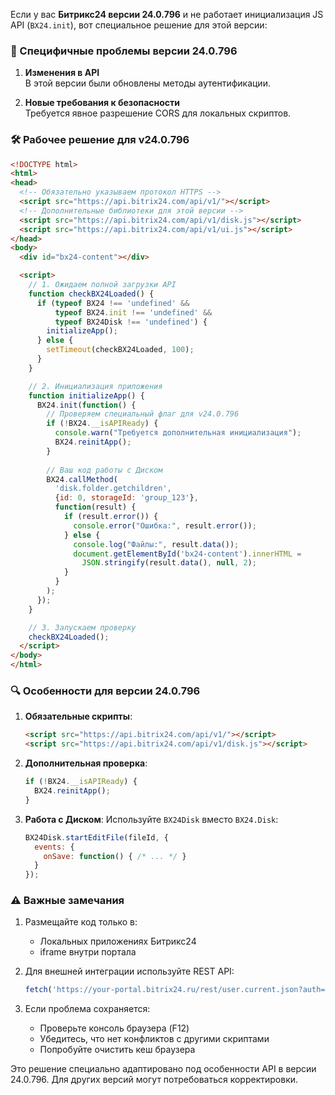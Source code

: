 Если у вас **Битрикс24 версии 24.0.796** и не работает инициализация JS API (`BX24.init`), вот специальное решение для этой версии:

### 🔧 Специфичные проблемы версии 24.0.796
1. **Изменения в API**  
   В этой версии были обновлены методы аутентификации.

2. **Новые требования к безопасности**  
   Требуется явное разрешение CORS для локальных скриптов.

### 🛠️ Рабочее решение для v24.0.796
```html
<!DOCTYPE html>
<html>
<head>
  <!-- Обязательно указываем протокол HTTPS -->
  <script src="https://api.bitrix24.com/api/v1/"></script>
  <!-- Дополнительные библиотеки для этой версии -->
  <script src="https://api.bitrix24.com/api/v1/disk.js"></script>
  <script src="https://api.bitrix24.com/api/v1/ui.js"></script>
</head>
<body>
  <div id="bx24-content"></div>

  <script>
    // 1. Ожидаем полной загрузки API
    function checkBX24Loaded() {
      if (typeof BX24 !== 'undefined' && 
          typeof BX24.init !== 'undefined' &&
          typeof BX24Disk !== 'undefined') {
        initializeApp();
      } else {
        setTimeout(checkBX24Loaded, 100);
      }
    }

    // 2. Инициализация приложения
    function initializeApp() {
      BX24.init(function() {
        // Проверяем специальный флаг для v24.0.796
        if (!BX24.__isAPIReady) {
          console.warn("Требуется дополнительная инициализация");
          BX24.reinitApp();
        }
        
        // Ваш код работы с Диском
        BX24.callMethod(
          'disk.folder.getchildren',
          {id: 0, storageId: 'group_123'},
          function(result) {
            if (result.error()) {
              console.error("Ошибка:", result.error());
            } else {
              console.log("Файлы:", result.data());
              document.getElementById('bx24-content').innerHTML = 
                JSON.stringify(result.data(), null, 2);
            }
          }
        );
      });
    }

    // 3. Запускаем проверку
    checkBX24Loaded();
  </script>
</body>
</html>
```

### 🔍 Особенности для версии 24.0.796
1. **Обязательные скрипты**:
   ```html
   <script src="https://api.bitrix24.com/api/v1/"></script>
   <script src="https://api.bitrix24.com/api/v1/disk.js"></script>
   ```

2. **Дополнительная проверка**:
   ```javascript
   if (!BX24.__isAPIReady) {
     BX24.reinitApp();
   }
   ```

3. **Работа с Диском**:
   Используйте `BX24Disk` вместо `BX24.Disk`:
   ```javascript
   BX24Disk.startEditFile(fileId, {
     events: {
       onSave: function() { /* ... */ }
     }
   });
   ```

### ⚠️ Важные замечания
1. Размещайте код только в:
   - Локальных приложениях Битрикс24
   - iframe внутри портала

2. Для внешней интеграции используйте REST API:
   ```javascript
   fetch('https://your-portal.bitrix24.ru/rest/user.current.json?auth=' + auth_token)
   ```

3. Если проблема сохраняется:
   - Проверьте консоль браузера (F12)
   - Убедитесь, что нет конфликтов с другими скриптами
   - Попробуйте очистить кеш браузера

Это решение специально адаптировано под особенности API в версии 24.0.796. Для других версий могут потребоваться корректировки.
